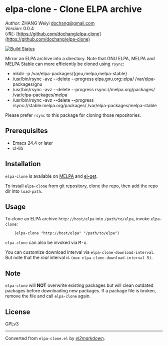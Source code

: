 # elpa-clone - Clone ELPA archive

*Author:* ZHANG Weiyi <dochang@gmail.com><br>
*Version:* 0.0.4<br>
*URL:* [https://github.com/dochang/elpa-clone](https://github.com/dochang/elpa-clone)<br>

[![Build Status](https://travis-ci.org/dochang/elpa-clone.svg?branch=master)](https://travis-ci.org/dochang/elpa-clone)

Mirror an ELPA archive into a directory. Note that GNU ELPA, MELPA and
MELPA Stable can more efficiently be cloned using `rsync`:

  - mkdir -p /var/elpa-packages/{gnu,melpa,melpa-stable}
  - /usr/bin/rsync -avz --delete --progress elpa.gnu.org::elpa/ /var/elpa-packages/gnu
  - /usr/bin/rsync -avz --delete --progress rsync://melpa.org/packages/ /var/elpa-packages/melpa
  - /usr/bin/rsync -avz --delete --progress rsync://stable.melpa.org/packages/ /var/elpa-packages/melpa-stable

Please prefer `rsync` to this package for cloning those repositories.

## Prerequisites

  - Emacs 24.4 or later
  - cl-lib

## Installation

`elpa-clone` is available on [MELPA] and [el-get].

[MELPA]: https://melpa.org/
[el-get]: https://github.com/dimitri/el-get

To install `elpa-clone` from git repository, clone the repo, then add the
repo dir into `load-path`.

## Usage

To clone an ELPA archive `http://host/elpa` into `/path/to/elpa`, invoke
`elpa-clone`:

        (elpa-clone "http://host/elpa" "/path/to/elpa")

`elpa-clone` can also be invoked via <kbd>M-x</kbd>.

You can customize download interval via `elpa-clone-download-interval`.  But
note that the *real* interval is `(max elpa-clone-download-interval 5)`.

## Note

`elpa-clone` will **NOT** overwrite existing packages but will clean
outdated packages before downloading new packages.  If a package file is
broken, remove the file and call `elpa-clone` again.

## License

GPLv3


---
Converted from `elpa-clone.el` by [*el2markdown*](https://github.com/Lindydancer/el2markdown).
